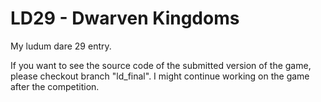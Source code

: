 LD29 - Dwarven Kingdoms
=======================

My ludum dare 29 entry.

If you want to see the source code of the submitted version of the game, please checkout branch "ld_final". I might continue working on the game after the competition.
